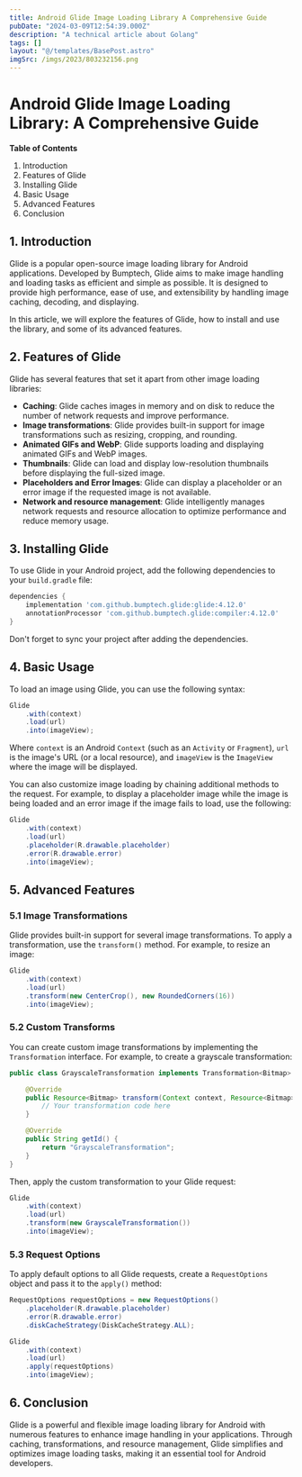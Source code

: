 ```yaml
---
title: Android Glide Image Loading Library A Comprehensive Guide
pubDate: "2024-03-09T12:54:39.000Z"
description: "A technical article about Golang"
tags: []
layout: "@/templates/BasePost.astro"
imgSrc: /imgs/2023/803232156.png
---
```

# Android Glide Image Loading Library: A Comprehensive Guide

**Table of Contents**
1. Introduction
2. Features of Glide
3. Installing Glide
4. Basic Usage
5. Advanced Features
6. Conclusion

## 1. Introduction

Glide is a popular open-source image loading library for Android applications. Developed by Bumptech, Glide aims to make image handling and loading tasks as efficient and simple as possible. It is designed to provide high performance, ease of use, and extensibility by handling image caching, decoding, and displaying.

In this article, we will explore the features of Glide, how to install and use the library, and some of its advanced features.

## 2. Features of Glide

Glide has several features that set it apart from other image loading libraries:

- **Caching**: Glide caches images in memory and on disk to reduce the number of network requests and improve performance.
- **Image transformations**: Glide provides built-in support for image transformations such as resizing, cropping, and rounding.
- **Animated GIFs and WebP**: Glide supports loading and displaying animated GIFs and WebP images.
- **Thumbnails**: Glide can load and display low-resolution thumbnails before displaying the full-sized image.
- **Placeholders and Error Images**: Glide can display a placeholder or an error image if the requested image is not available.
- **Network and resource management**: Glide intelligently manages network requests and resource allocation to optimize performance and reduce memory usage.

## 3. Installing Glide

To use Glide in your Android project, add the following dependencies to your `build.gradle` file:

```gradle
dependencies {
    implementation 'com.github.bumptech.glide:glide:4.12.0'
    annotationProcessor 'com.github.bumptech.glide:compiler:4.12.0'
}
```

Don't forget to sync your project after adding the dependencies.

## 4. Basic Usage

To load an image using Glide, you can use the following syntax:

```java
Glide
    .with(context)
    .load(url)
    .into(imageView);
```

Where `context` is an Android `Context` (such as an `Activity` or `Fragment`), `url` is the image's URL (or a local resource), and `imageView` is the `ImageView` where the image will be displayed.

You can also customize image loading by chaining additional methods to the request. For example, to display a placeholder image while the image is being loaded and an error image if the image fails to load, use the following:

```java
Glide
    .with(context)
    .load(url)
    .placeholder(R.drawable.placeholder)
    .error(R.drawable.error)
    .into(imageView);
```

## 5. Advanced Features

### 5.1 Image Transformations

Glide provides built-in support for several image transformations. To apply a transformation, use the `transform()` method. For example, to resize an image:

```java
Glide
    .with(context)
    .load(url)
    .transform(new CenterCrop(), new RoundedCorners(16))
    .into(imageView);
```

### 5.2 Custom Transforms

You can create custom image transformations by implementing the `Transformation` interface. For example, to create a grayscale transformation:

```java
public class GrayscaleTransformation implements Transformation<Bitmap> {

    @Override
    public Resource<Bitmap> transform(Context context, Resource<Bitmap> resource, int outWidth, int outHeight) {
        // Your transformation code here
    }

    @Override
    public String getId() {
        return "GrayscaleTransformation";
    }
}
```

Then, apply the custom transformation to your Glide request:

```java
Glide
    .with(context)
    .load(url)
    .transform(new GrayscaleTransformation())
    .into(imageView);
```

### 5.3 Request Options

To apply default options to all Glide requests, create a `RequestOptions` object and pass it to the `apply()` method:

```java
RequestOptions requestOptions = new RequestOptions()
    .placeholder(R.drawable.placeholder)
    .error(R.drawable.error)
    .diskCacheStrategy(DiskCacheStrategy.ALL);

Glide
    .with(context)
    .load(url)
    .apply(requestOptions)
    .into(imageView);
```

## 6. Conclusion

Glide is a powerful and flexible image loading library for Android with numerous features to enhance image handling in your applications. Through caching, transformations, and resource management, Glide simplifies and optimizes image loading tasks, making it an essential tool for Android developers.
